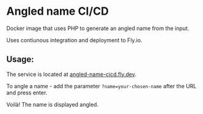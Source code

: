 # Angled name CI/CD

Docker image that uses PHP to generate an angled name from the input. 

Uses contiunous integration and deployment to Fly.io.

## Usage:

The service is located at [angled-name-cicd.fly.dev](https://angled-name-cicd.fly.dev/).

To angle a name - add the parameter `?name=your-chosen-name` after the URL and press enter.

Voilà! The name is displayed angled.